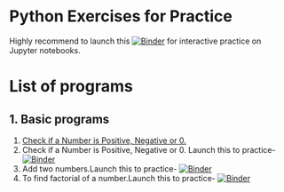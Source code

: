 # Python Exercises for Practice
 


Highly recommend to launch this [![Binder](https://mybinder.org/badge_logo.svg)](https://mybinder.org/v2/gh/codinglake/Python-Exercises/master) for interactive practice on Jupyter notebooks. 

# List of programs
 ## 1. Basic programs
1. [Check if a Number is Positive, Negative or 0.](https://mybinder.org/v2/gh/codinglake/Python-Exercises/master)
1. Check if a Number is Positive, Negative or 0. Launch this to practice- [![Binder](https://mybinder.org/badge_logo.svg)](https://mybinder.org/v2/gh/codinglake/Python-Exercises/master)
2. Add two numbers.Launch this to practice- [![Binder](https://mybinder.org/badge_logo.svg)](https://mybinder.org/v2/gh/codinglake/Python-Exercises/master)
3. To find factorial of a number.Launch this to practice- [![Binder](https://mybinder.org/badge_logo.svg)](https://mybinder.org/v2/gh/codinglake/Python-Exercises/master)
